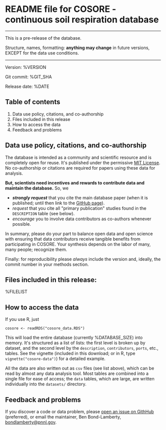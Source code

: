 # README file for COSORE - continuous soil respiration database

*********************************************************************************
This is a pre-release of the database.

Structure, names, formatting: **anything may change** in future versions, 
EXCEPT for the data use conditions.
*********************************************************************************

Version: %VERSION

Git commit: %GIT_SHA

Release date: %DATE


## Table of contents

1. Data use policy, citations, and co-authorship
2. Files included in this release
3. How to access the data
4. Feedback and problems


## Data use policy, citations, and co-authorship

The database is intended as a community and scientific resource and is
completely open for reuse. It's published under the permissive
[MIT License](https://en.wikipedia.org/wiki/MIT_License). No co-authorship 
or citations are required for papers using these data for analysis.

**But, scientists need incentives and rewards to contribute data and maintain the database.** So, we
* **_strongly request_** that you cite the main database paper (when it is published; until then link to the [GitHub page](https://github.com/bpbond/cosor)).
* _request_ that you cite all "primary publication" studies found in the `DESCRIPTION` table (see below).
* _encourage_ you to involve data contributors as co-authors whenever possible. 

In summary, please do your part to balance open data and open science with ensuring that 
data contributors receive tangible benefits from participating in COSORE. Your synthesis
depends on the labor of many, many people; recognize them.

Finally: for reproducibility please _always_ include the version and, ideally, 
the commit number in your methods section.


## Files included in this release:

%FILELIST


## How to access the data

If you use R, just

```
cosore <- readRDS("cosore_data.RDS")
```

This will load the entire database (currently %DATABASE_SIZE) into memory. It's
structured as a list of lists: the first level is broken up by dataset, and the
second level by the `description`, `contributors`, `ports`, etc., tables. See the
vignette (included in this download; or in R, type `vignette("cosore-data")`) for a detailed example.

All the data are also written out as `csv` files (see list above),
which can be read by almost any data analysis tool. Most tables
are combined into a single file for ease of access; the `data` tables, which are large,
are written individually into the `datasets/` directory.


## Feedback and problems

If you discover a code or data problem, please 
[open an issue on GithHub](https://github.com/bpbond/cosore/issues/new) (preferred), 
or email the maintainer, Ben Bond-Lamberty, <bondlamberty@pnnl.gov>.
